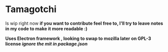 # Tamagotchi

Is wip right now <b>
if you want to contribute feel free to, I'll try to leave notes in my code to make it more readable <b>
:) <b>

Uses Electron framework , looking to swap to mozilla later on
GPL-3 license *ignore the mit in package.json*
